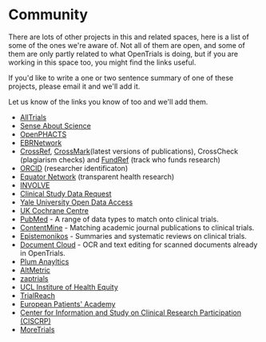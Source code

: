 # Community

There are lots of other projects in this and related spaces, here is a list of
some of the ones we're aware of. Not all of them are open, and some of them are
only partly related to what OpenTrials is doing, but if you are working in this
space too, you might find the links useful.

If you'd like to write a one or two sentence summary of one of these projects, please email it and we'll add it.

Let us know of the links you know of too and we'll add them.

* [AllTrials](http://alltrials.net)
* [Sense About Science](http://senseaboutscience.org)
* [OpenPHACTS](https://www.openphacts.org/)
* [EBRNetwork](http://ebrnetwork.org/)
* [CrossRef](http://www.crossref.org/), [CrossMark](http://www.crossref.org/crossmark/)(latest versions of publications), CrossCheck (plagiarism checks) and [FundRef](http://search.crossref.org/fundref) (track who funds research)
* [ORCID](http://orcid.org/) (researcher identificaton) 
* [Equator Network](http://www.equator-network.org/) (transparent health research)
* [INVOLVE](http://www.invo.org.uk/)
* [Clinical Study Data Request](https://clinicalstudydatarequest.com/)
* [Yale University Open Data Access](http://yoda.yale.edu/)
* [UK Cochrane Centre](http://uk.cochrane.org/)
* [PubMed](http://www.ncbi.nlm.nih.gov/pubmed) - A range of data types to match onto clinical trials.
* [ContentMine](http://contentmine.org/) - Matching academic journal publications to clinical trials.
* [Epistemonikos](http://www.epistemonikos.org/) - Summaries and systematic reviews on clinical trials.
* [Document Cloud](https://www.documentcloud.org/home) - OCR and text editing for scanned documents already in OpenTrials.
* [Plum Anayltics](http://plumanalytics.com/)
* [AltMetric](http://www.altmetric.com/)
* [zaptrials](https://zaptrials.com/blog)
* [UCL Institure of Health Equity](http://www.instituteofhealthequity.org/)
* [TrialReach](http://trialreach.com/)
* [European Patients' Academy](https://www.eupati.eu/)
* [Center for Information and Study on Clinical Research Participation (CISCRP)](https://www.ciscrp.org/)
* [MoreTrials](http://moretrials.net)

